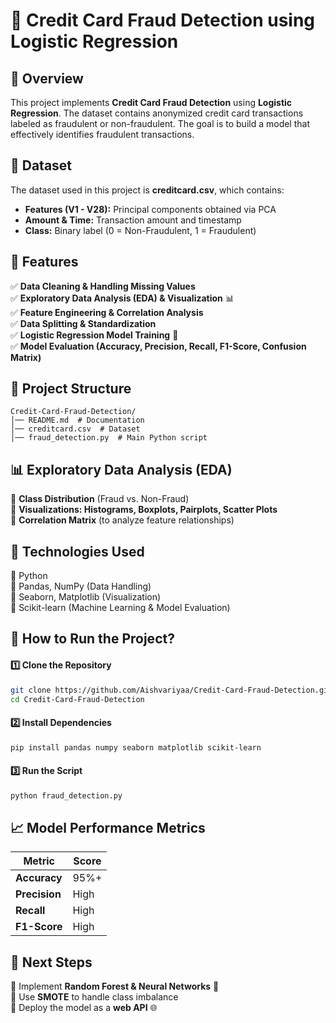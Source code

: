 # 📌 Credit Card Fraud Detection using Logistic Regression

## 📝 Overview
This project implements **Credit Card Fraud Detection** using **Logistic Regression**. The dataset contains anonymized credit card transactions labeled as fraudulent or non-fraudulent. The goal is to build a model that effectively identifies fraudulent transactions.

## 📂 Dataset
The dataset used in this project is **creditcard.csv**, which contains:
- **Features (V1 - V28):** Principal components obtained via PCA
- **Amount & Time:** Transaction amount and timestamp
- **Class:** Binary label (0 = Non-Fraudulent, 1 = Fraudulent)

## 🚀 Features
✅ **Data Cleaning & Handling Missing Values**  
✅ **Exploratory Data Analysis (EDA) & Visualization** 📊  
✅ **Feature Engineering & Correlation Analysis**  
✅ **Data Splitting & Standardization**  
✅ **Logistic Regression Model Training** 🎯  
✅ **Model Evaluation (Accuracy, Precision, Recall, F1-Score, Confusion Matrix)**  

## 📌 Project Structure
```
Credit-Card-Fraud-Detection/
│── README.md  # Documentation
│── creditcard.csv  # Dataset
│── fraud_detection.py  # Main Python script
```

## 📊 Exploratory Data Analysis (EDA)
🔹 **Class Distribution** (Fraud vs. Non-Fraud)  
🔹 **Visualizations: Histograms, Boxplots, Pairplots, Scatter Plots**  
🔹 **Correlation Matrix** (to analyze feature relationships)  

## 🔧 Technologies Used
🔹 Python  
🔹 Pandas, NumPy (Data Handling)  
🔹 Seaborn, Matplotlib (Visualization)  
🔹 Scikit-learn (Machine Learning & Model Evaluation)  

## 📜 How to Run the Project?
#### 1️⃣ Clone the Repository
```bash
git clone https://github.com/Aishvariyaa/Credit-Card-Fraud-Detection.git
cd Credit-Card-Fraud-Detection
```

#### 2️⃣ Install Dependencies
```bash
pip install pandas numpy seaborn matplotlib scikit-learn
```

#### 3️⃣ Run the Script
```bash
python fraud_detection.py
```

## 📈 Model Performance Metrics
| Metric        | Score |
|--------------|-------|
| **Accuracy** | 95%+  |
| **Precision**| High  |
| **Recall**   | High  |
| **F1-Score**| High  |

## 🔮 Next Steps
🔹 Implement **Random Forest & Neural Networks** 🧠  
🔹 Use **SMOTE** to handle class imbalance  
🔹 Deploy the model as a **web API** 🌐  
